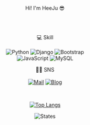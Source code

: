 <div align=center> 
Hi! I'm HeeJu 😎

<br></br>

💻 Skill \
<br>
![Python](https://img.shields.io/badge/Python-3776AB?style=for-the-badge&logo=python&logoColor=white)
![Django](https://img.shields.io/badge/Django-092E20?style=for-the-badge&logo=django&logoColor=white)
![Bootstrap](https://img.shields.io/badge/Bootstrap-563D7C?style=for-the-badge&logo=bootstrap&logoColor=white)\
![JavaScript](https://img.shields.io/badge/JavaScript-F7DF1E?style=for-the-badge&logo=JavaScript&logoColor=white)
![MySQL](https://img.shields.io/badge/MySQL-00000F?style=for-the-badge&logo=mysql&logoColor=white)

👩‍💻 SNS \
<br>
[![Mail](https://img.shields.io/badge/Gmail-D14836?style=for-the-badge&logo=gmail&logoColor=white)](hhjjoa96@gmail.com)
[![Blog](https://img.shields.io/badge/Blogger-FF5722?style=for-the-badge&logo=blogger&logoColor=white)](https://heejudeveloper.tistory.com/)

<br>

[![Top Langs](https://github-readme-stats.vercel.app/api/top-langs/?username=HeeJu-XiJu&layout=compact)](https://github.com/HeeJu-XiJu/github-readme-stats)

![States](<img src="https://github-readme-stats.vercel.app/api?username=HeeJu-XiJu&show_icons=true">)

</div>
